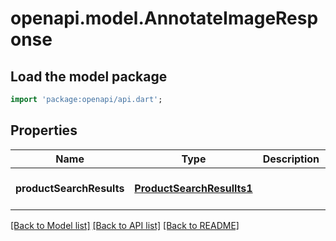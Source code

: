 # openapi.model.AnnotateImageResponse

## Load the model package
```dart
import 'package:openapi/api.dart';
```

## Properties
Name | Type | Description | Notes
------------ | ------------- | ------------- | -------------
**productSearchResults** | [**ProductSearchResullts1**](ProductSearchResullts1.md) |  | [optional] [default to null]

[[Back to Model list]](../README.md#documentation-for-models) [[Back to API list]](../README.md#documentation-for-api-endpoints) [[Back to README]](../README.md)


